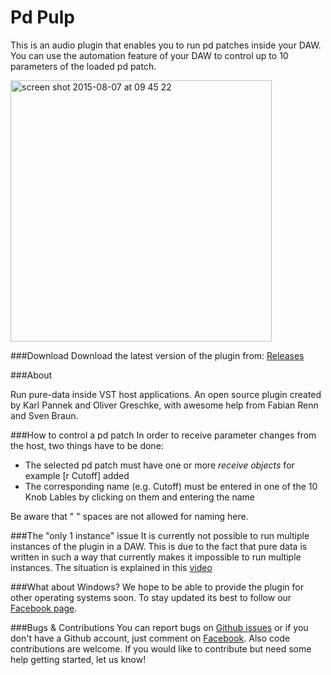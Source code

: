 

Pd Pulp
==============

This is an audio plugin that enables you to run pd patches inside your DAW. You can use the automation feature of your DAW to control up to 10 parameters of the loaded pd patch.

<a href="https://www.youtube.com/watch?v=TsPwRh1xSps" title="Watch demo video" target="_blank">
  <img width="418" alt="screen shot 2015-08-07 at 09 45 22" src="https://cloud.githubusercontent.com/assets/692826/9131118/17ce75ba-3ce9-11e5-9419-1867a28902fc.png">
</a>

###Download
Download the latest version of the plugin from: [Releases](https://github.com/logsol/JuceLibPd/releases)

###About

Run pure-data inside VST host applications. An open source plugin created by Karl Pannek and Oliver Greschke, with awesome help from Fabian Renn and Sven Braun.

###How to control a pd patch
In order to receive parameter changes from the host, two things have to be done:
- The selected pd patch must have one or more *receive objects* for example [r Cutoff] added
- The corresponding name (e.g. Cutoff) must be entered in one of the 10 Knob Lables by clicking on them and entering the name

Be aware that " " spaces are not allowed for naming here.

###The "only 1 instance" issue
It is currently not possible to run multiple instances of the plugin in a DAW. This is due to the fact that pure data is written in such a way that currently makes it impossible to run multiple instances. The situation is explained in this [video](https://www.youtube.com/watch?v=1IUEQW0-L5M) 

###What about Windows?
We hope to be able to provide the plugin for other operating systems soon. To stay updated its best to follow our [Facebook page](https://www.facebook.com/pdpulp).

###Bugs & Contributions
You can report bugs on [Github issues](https://github.com/logsol/Pd-Pulp/issues) or if you don't have a Github account, just comment on [Facebook](https://www.facebook.com/pdpulp). Also code contributions are welcome. If you would like to contribute but need some help getting started, let us know!
